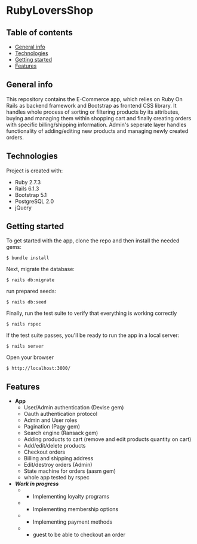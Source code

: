 # RubyLoversShop

## Table of contents
* [General info](#general-info)
* [Technologies](#technologies)
* [Getting started](#getting-started)
* [Features](#features)

## General info
This repository contains the E-Commerce app, which relies on Ruby On Rails as backend framework and Bootstrap as frontend CSS library. It handles whole process of sorting or filtering products by its attributes, buying and managing them within shopping cart and finally creating orders with specific billing/shipping information. Admin's seperate layer handles functionality of adding/editing new products and managing newly created orders.
	
## Technologies
Project is created with:
* Ruby 2.7.3
* Rails 6.1.3
* Bootstrap 5.1
* PostgreSQL 2.0
* jQuery

## Getting started

To get started with the app, clone the repo and then install the needed gems:

```
$ bundle install
```

Next, migrate the database:

```
$ rails db:migrate
```

run prepared seeds:

```
$ rails db:seed
```

Finally, run the test suite to verify that everything is working correctly
```
$ rails rspec
```

If the test suite passes, you'll be ready to run the app in a local server:

```
$ rails server
```

Open your browser 

```
$ http://localhost:3000/
```

	
## Features
- **App**
  - User/Admin authentication (Devise gem)
  - Oauth authentication protocol
  - Admin and User roles
  - Pagination (Pagy gem)
  - Search engine (Ransack gem)
  - Adding products to cart (remove and edit products quantity on cart)
  - Add/edit/delete products
  - Checkout orders
  - Billing and shipping address
  - Edit/destroy orders (Admin)
  - State machine for orders (aasm gem)
  - whole app tested by rspec
- _**Work in progress**_
  - - Implementing loyalty programs
  - - Implementing membership options
  - - Implementing payment methods
  - - guest to be able to checkout an order


